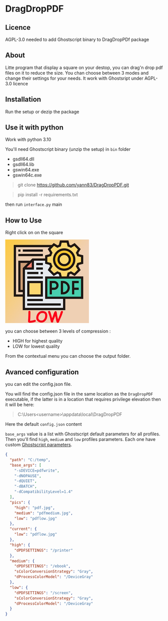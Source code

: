 # DragDropPDF

## Licence

AGPL-3.0 needed to add Ghostscript binary to DragDropPDf package

## About

Litte program that display a square on your destop, you can drag'n drop pdf files on it to reduce the size. You chan choose between 3 modes and change their settings for your needs.
It work with Ghostsript under AGPL-3.0 licence

## Installation

Run the setup or dezip the package

## Use it with python

Work with python 3.10

You'll need Ghostscript binary (unzip the setup) in `bin` folder

 - gsdll64.dll
 - gsdll64.lib
 - gswin64.exe
 - gswin64c.exe

> git clone https://github.com/yann83/DragDropPDF.git

> pip install -r requirements.txt

then run `interface.py` main

## How to Use

Right click on on the square

![low_level](./img/pdflow.jpg)

you can choose between 3 levels of compression :

 - HIGH for highest quality
 - LOW for lowest quality
 
From the contextual menu you can choose the output folder.

## Avanced configuration

you can edit the config.json file.

You will find the config.json file in the same location as the `DragDropPDF` executable, if the latter is in a location that requires privilege elevation then it will be here:

 > C:\Users\<username>\appdata\local\DragDropPDF

Here the default `config.json` content

`base_args` value is a list with Ghostscript default parameters for all profiles.<br>
Then you'll find `high`, `medium` and `low` profiles parameters. Each one have custom [Ghostscript parameters](https://ghostscript.readthedocs.io/en/latest/index.html).



```json
{
  "path": "C:/temp",
  "base_args": [
    "-sDEVICE=pdfwrite",
    "-dNOPAUSE",
    "-dQUIET",
    "-dBATCH",
    "-dCompatibilityLevel=1.4"
  ],
  "pics": {
    "high": "pdf.jpg",
    "medium": "pdfmedium.jpg",
    "low": "pdflow.jpg"
  },
  "current": {
    "low": "pdflow.jpg"
  },
  "high": {
    "dPDFSETTINGS": "/printer"
  },
  "medium": {
    "dPDFSETTINGS": "/ebook",
    "sColorConversionStrategy": "Gray",
    "dProcessColorModel": "/DeviceGray"
  },
  "low": {
    "dPDFSETTINGS": "/screen",
    "sColorConversionStrategy": "Gray",
    "dProcessColorModel": "/DeviceGray"
  }
}
```